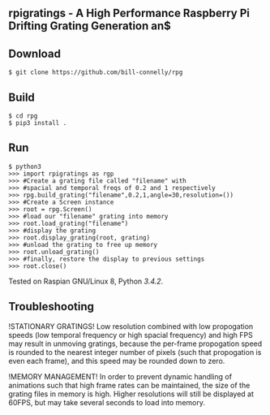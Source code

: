 ## rpigratings - A High Performance Raspberry Pi Drifting Grating Generation an$

## Download

    $ git clone https://github.com/bill-connelly/rpg

## Build

    $ cd rpg
    $ pip3 install .

## Run

    $ python3
    >>> import rpigratings as rgp
    >>> #Create a grating file called "filename" with
    >>> #spacial and temporal freqs of 0.2 and 1 respectively
    >>> rpg.build_grating("filename",0.2,1,angle=30,resolution=())
    >>> #Create a Screen instance
    >>> root = rpg.Screen()
    >>> #load our "filename" grating into memory
    >>> root.load_grating("filename")
    >>> #display the grating
    >>> root.display_grating(root, grating)
    >>> #unload the grating to free up memory
    >>> root.unload_grating()
    >>> #finally, restore the display to previous settings
    >>> root.close()



Tested on Raspian GNU/Linux 8, Python *3.4.2*.

## Troubleshooting

!STATIONARY GRATINGS!
    Low resolution combined with low propogation speeds (low temporal frequency or
    high spacial frequency) and high FPS may result in unmoving gratings, because the
    per-frame propogation speed is rounded to the nearest integer number of pixels
    (such that propogation is even each frame), and this speed may be rounded down to zero.

 !MEMORY MANAGEMENT!
    In order to prevent dynamic handling of animations such that high frame rates
    can be maintained, the size of the grating files in memory is high. Higher resolutions
    will still be displayed at 60FPS, but may take several seconds to load into memory.
